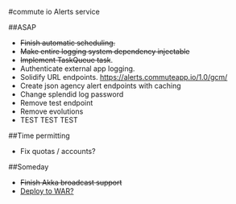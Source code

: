 #commute io Alerts service

##ASAP
* ~~Finish automatic scheduling.~~
* ~~Make entire logging system dependency injectable~~
* ~~Implement TaskQueue task~~.
* Authenticate external app logging.
* Solidify URL endpoints. https://alerts.commuteapp.io/1.0/gcm/
* Create json agency alert endpoints with caching
* Change splendid log password
* Remove test endpoint
* Remove evolutions
* TEST TEST TEST

##Time permitting
* Fix quotas / accounts?

##Someday
* ~~Finish Akka broadcast support~~
* [Deploy to WAR?](https://github.com/play2war/play2-war-plugin)
